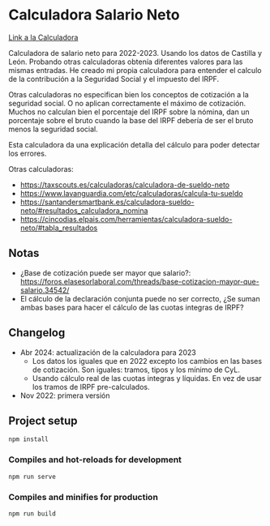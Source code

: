 # Calculadora Salario Neto

[Link a la Calculadora](https://javfres.github.io/calculadora-salario)

Calculadora de salario neto para 2022-2023. Usando los datos de Castilla y León.
Probando otras calculadoras obtenía diferentes valores para las mismas entradas.
He creado mi propia calculadora para entender el calculo de la contribución
a la Seguridad Social y el impuesto del IRPF.

Otras calculadoras no especifican bien los conceptos de cotización
a la seguridad social. O no aplican correctamente el máximo de cotización.
Muchos no calculan bien el porcentaje del IRPF sobre la nómina,
dan un porcentaje sobre el bruto cuando la base del IRPF debería
de ser el bruto menos la seguridad social.

Esta calculadora da una explicación detalla del cálculo para poder detectar
los errores.

Otras calculadoras:

* https://taxscouts.es/calculadoras/calculadora-de-sueldo-neto
* https://www.lavanguardia.com/etc/calculadoras/calcula-tu-sueldo
* https://santandersmartbank.es/calculadora-sueldo-neto/#resultados_calculadora_nomina
* https://cincodias.elpais.com/herramientas/calculadora-sueldo-neto/#tabla_resultados

## Notas

* ¿Base de cotización puede ser mayor que salario?: https://foros.elasesorlaboral.com/threads/base-cotizacion-mayor-que-salario.34542/
* El cálculo de la declaración conjunta puede no ser correcto, ¿Se suman ambas bases para hacer el cálculo de las cuotas integras de IRPF?

## Changelog

* Abr 2024: actualización de la calculadora para 2023
    * Los datos los iguales que en 2022 excepto los cambios en las bases de cotización. Son iguales: tramos, tipos y los mínimo de CyL.
    * Usando cálculo real de las cuotas integras y líquidas. En vez de usar los tramos de IRPF pre-calculados.
* Nov 2022: primera versión


## Project setup
```
npm install
```

### Compiles and hot-reloads for development
```
npm run serve
```

### Compiles and minifies for production
```
npm run build
```

